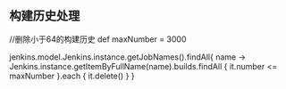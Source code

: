 ## 构建历史处理
//删除小于64的构建历史
def maxNumber = 3000
 
jenkins.model.Jenkins.instance.getJobNames().findAll{ name -> Jenkins.instance.getItemByFullName(name).builds.findAll {
  it.number <= maxNumber
}.each {
  it.delete()
} }
